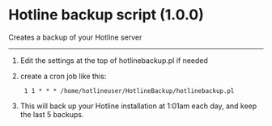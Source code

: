 # Hotline backup script (1.0.0)
Creates a backup of your Hotline server

---

1. Edit the settings at the top of hotlinebackup.pl if needed
2. create a cron job like this:

        1 1 * * * /home/hotlineuser/HotlineBackup/hotlinebackup.pl

3. This will back up your Hotline installation at 1:01am each day, and keep the last 5 backups.


